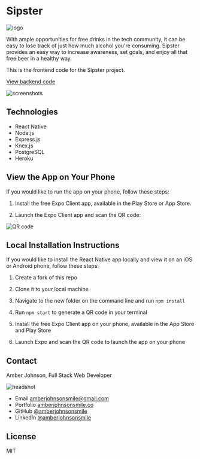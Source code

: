 # Sipster

![logo](https://user-images.githubusercontent.com/31632938/37634420-080a77b8-2bbc-11e8-94df-9cfff48d2bc5.png)

With ample opportunities for free drinks in the tech community, it can be easy to lose track of just how much alcohol you're consuming. Sipster provides an easy way to increase awareness, set goals, and enjoy all that free beer in a healthy way.

This is the frontend code for the Sipster project.

[View backend code](https://github.com/amberjohnsonsmile/drink-tracker-backend)

![screenshots](https://user-images.githubusercontent.com/31632938/38100953-0efaee36-333c-11e8-8fff-aa703470dd13.jpg)

## Technologies

* React Native
* Node.js
* Express.js
* Knex.js
* PostgreSQL
* Heroku

## View the App on Your Phone
If you would like to run the app on your phone, follow these steps:

1. Install the free Expo Client app, available in the Play Store or App Store.

1. Launch the Expo Client app and scan the QR code:

![QR code](https://user-images.githubusercontent.com/31632938/38640644-13933470-3d92-11e8-813a-ec662f685914.png)

## Local Installation Instructions
If you would like to install the React Native app locally and view it on an iOS or Android phone, follow these steps:

1. Create a fork of this repo

1. Clone it to your local machine

1. Navigate to the new folder on the command line and run `npm install`

1. Run `npm start` to generate a QR code in your terminal

1. Install the free Expo Client app on your phone, available in the App Store and Play Store

1. Launch Expo and scan the QR code to launch the app on your phone


## Contact

Amber Johnson, Full Stack Web Developer

![headshot](https://user-images.githubusercontent.com/31632938/36687590-517de15e-1ae7-11e8-8753-5c28cefd5e69.jpeg)
* Email amberjohnsonsmile@gmail.com
* Portfolio [amberjohnsonsmile.co](https://amberjohnsonsmile.co)
* GitHub [@amberjohnsonsmile](https://github.com/amberjohnsonsmile)
* LinkedIn [@amberjohnsonsmile](https://linkedin.com/in/amberjohnsonsmile)

## License

MIT

